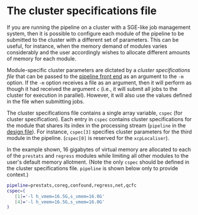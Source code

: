# The cluster specifications file

If you are running the pipeline on a cluster with a SGE-like job management system, then it is possible to configure each module of the pipeline to be submitted to the cluster with a different set of parameters. This can be useful, for instance, when the memory demand of modules varies considerably and the user accordingly wishes to allocate different amounts of memory for each module. 

Module-specific cluster parameters are dictated by a _cluster specifications file_ that can be passed to the [pipeline front end](%%BASEURL/config/xcpEngine) as an argument to the `-m` option. If the `-m` option receives a file as an argument, then it will perform as though it had received the argument `c` (i.e., it will submit all jobs to the cluster for execution in parallel). However, it will also use the values defined in the file when submitting jobs.

The cluster specifications file contains a single array variable, `cspec` (for cluster specification). Each entry in `cspec` contains cluster specifications for the module that shares its index in the processing stream (`pipeline` in the [design file](%%BASEURL/config/design)). For instance, `cspec[3]` specifies cluster parameters for the third module in the pipeline. (`cspec[0]` is reserved for the `xcpLocaliser`).

In the example shown, 16 gigabytes of virtual memory are allocated to each of the `prestats` and `regress` modules while limiting all other modules to the user's default memory allotment. (Note the only `cspec` should be defined in the cluster specifications file. `pipeline` is shown below only to provide context.)
```bash
pipeline=prestats,coreg,confound,regress,net,qcfc
cspec=(
   [1]='-l h_vmem=16.5G,s_vmem=16.0G'
   [4]='-l h_vmem=16.5G,s_vmem=16.0G'
)
```
